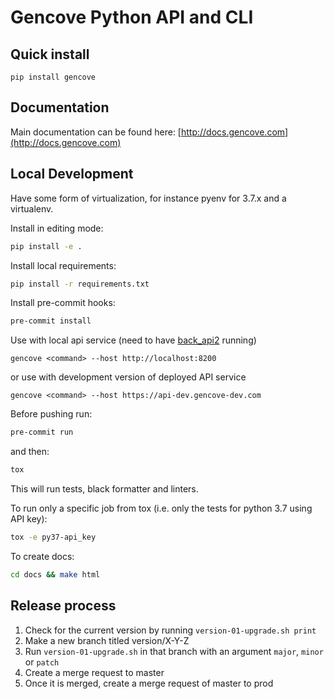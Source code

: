 # Gencove Python API and CLI

## Quick install ##
`pip install gencove`

## Documentation ##
Main documentation can be found here: [http://docs.gencove.com](http://docs.gencove.com)

## Local Development ##

Have some form of virtualization, for instance pyenv for 3.7.x and a virtualenv.

Install in editing mode:
```bash
pip install -e .
```

Install local requirements:
```bash
pip install -r requirements.txt
```

Install pre-commit hooks:
```bash
pre-commit install
```

Use with local api service (need to have [back_api2](http://gitlab.com/gencove/v2/back_api2/) running)

```
gencove <command> --host http://localhost:8200
```

or use with development version of deployed API service

```
gencove <command> --host https://api-dev.gencove-dev.com
```

Before pushing run:

```bash
pre-commit run
```

and then:

```bash
tox
```

This will run tests, black formatter and linters.

To run only a specific job from tox (i.e. only the tests for python 3.7 using API key):

```bash
tox -e py37-api_key
```

To create docs:

```bash
cd docs && make html
```

## Release process ##

1. Check for the current version by running `version-01-upgrade.sh print`
2. Make a new branch titled version/X-Y-Z
3. Run `version-01-upgrade.sh` in that branch with an argument `major`, `minor` or `patch`
4. Create a merge request to master
5. Once it is merged, create a merge request of master to prod
